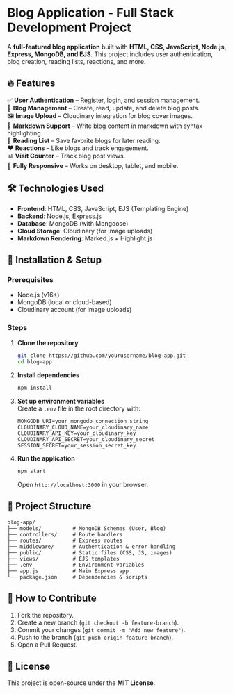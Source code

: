 # Blog Application - Full Stack Development Project  


A **full-featured blog application** built with **HTML, CSS, JavaScript, Node.js, Express, MongoDB, and EJS**. This project includes user authentication, blog creation, reading lists, reactions, and more.  

## 🔥 Features  
✅ **User Authentication** – Register, login, and session management.  
📝 **Blog Management** – Create, read, update, and delete blog posts.  
🖼️ **Image Upload** – Cloudinary integration for blog cover images.  
💬 **Markdown Support** – Write blog content in markdown with syntax highlighting.  
📖 **Reading List** – Save favorite blogs for later reading.  
❤️ **Reactions** – Like blogs and track engagement.  
📊 **Visit Counter** – Track blog post views.  
📱 **Fully Responsive** – Works on desktop, tablet, and mobile.  

## 🛠️ Technologies Used  
- **Frontend**: HTML, CSS, JavaScript, EJS (Templating Engine)  
- **Backend**: Node.js, Express.js  
- **Database**: MongoDB (with Mongoose)  
- **Cloud Storage**: Cloudinary (for image uploads)  
- **Markdown Rendering**: Marked.js + Highlight.js  

## 🚀 Installation & Setup  

### Prerequisites  
- Node.js (v16+)  
- MongoDB (local or cloud-based)  
- Cloudinary account (for image uploads)  

### Steps  
1. **Clone the repository**  
   ```bash
   git clone https://github.com/yourusername/blog-app.git
   cd blog-app
   ```  

2. **Install dependencies**  
   ```bash
   npm install
   ```  

3. **Set up environment variables**  
   Create a `.env` file in the root directory with:  
   ```env
   MONGODB_URI=your_mongodb_connection_string
   CLOUDINARY_CLOUD_NAME=your_cloudinary_name
   CLOUDINARY_API_KEY=your_cloudinary_key
   CLOUDINARY_API_SECRET=your_cloudinary_secret
   SESSION_SECRET=your_session_secret_key
   ```  

4. **Run the application**  
   ```bash
   npm start
   ```  
   Open `http://localhost:3000` in your browser.  

## 📂 Project Structure  
```
blog-app/  
├── models/          # MongoDB Schemas (User, Blog)  
├── controllers/     # Route handlers  
├── routes/          # Express routes  
├── middleware/      # Authentication & error handling  
├── public/          # Static files (CSS, JS, images)  
├── views/           # EJS templates  
├── .env             # Environment variables  
├── app.js           # Main Express app  
└── package.json     # Dependencies & scripts  
```  


## 🤝 How to Contribute  
1. Fork the repository.  
2. Create a new branch (`git checkout -b feature-branch`).  
3. Commit your changes (`git commit -m "Add new feature"`).  
4. Push to the branch (`git push origin feature-branch`).  
5. Open a Pull Request.  

## 📜 License  
This project is open-source under the **MIT License**.  
